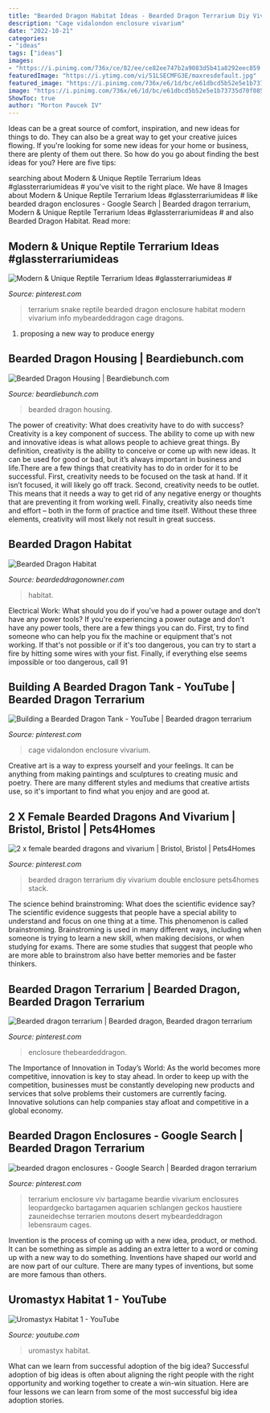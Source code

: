 ```yaml
---
title: "Bearded Dragon Habitat Ideas - Bearded Dragon Terrarium Diy Vivarium Double Enclosure Pets4homes Stack"
description: "Cage vidalondon enclosure vivarium"
date: "2022-10-21"
categories:
- "ideas"
tags: ["ideas"]
images:
- "https://i.pinimg.com/736x/ce/82/ee/ce82ee747b2a9083d5b41a8292eec859.jpg"
featuredImage: "https://i.ytimg.com/vi/51LSECMFG3E/maxresdefault.jpg"
featured_image: "https://i.pinimg.com/736x/e6/1d/bc/e61dbcd5b52e5e1b73735d70f0853f0c.jpg"
image: "https://i.pinimg.com/736x/e6/1d/bc/e61dbcd5b52e5e1b73735d70f0853f0c.jpg"
ShowToc: true
author: "Morton Paucek IV"
---
```



Ideas can be a great source of comfort, inspiration, and new ideas for things to do. They can also be a great way to get your creative juices flowing. If you're looking for some new ideas for your home or business, there are plenty of them out there. So how do you go about finding the best ideas for you? Here are five tips: 

	

		
searching about Modern &amp; Unique Reptile Terrarium Ideas #glassterrariumideas # you've visit to the right place. We have 8 Images about Modern &amp; Unique Reptile Terrarium Ideas #glassterrariumideas # like bearded dragon enclosures - Google Search | Bearded dragon terrarium, Modern &amp; Unique Reptile Terrarium Ideas #glassterrariumideas # and also Bearded Dragon Habitat. Read more:
		
    
## Modern &amp; Unique Reptile Terrarium Ideas #glassterrariumideas #

<img loading=lazy src="https://i.pinimg.com/736x/ce/82/ee/ce82ee747b2a9083d5b41a8292eec859.jpg" onerror="this.onerror=null;this.src='https://tse2.mm.bing.net/th?id=OIP.ZcGr4BsCqugXG6UBbP9EBAHaJ3&amp;pid=15.1';" alt="Modern &amp; Unique Reptile Terrarium Ideas #glassterrariumideas #">

_Source: pinterest.com_

>terrarium snake reptile bearded dragon enclosure habitat modern vivarium info mybeardeddragon cage dragons. 

	

1. proposing a new way to produce energy 

    
## Bearded Dragon Housing | Beardiebunch.com

<img loading=lazy src="https://beardiebunch.com/wp-content/uploads/2020/03/bearded-dragon-housing.jpg" onerror="this.onerror=null;this.src='https://tse1.mm.bing.net/th?id=OIP.ArNvyzat1eJDXamdV5pCOAHaE4&amp;pid=15.1';" alt="Bearded Dragon Housing | Beardiebunch.com">

_Source: beardiebunch.com_

>bearded dragon housing. 

	

The power of creativity: What does creativity have to do with success?
Creativity is a key component of success. The ability to come up with new and innovative ideas is what allows people to achieve great things. By definition, creativity is the ability to conceive or come up with new ideas. It can be used for good or bad, but it’s always important in business and life.There are a few things that creativity has to do in order for it to be successful. First, creativity needs to be focused on the task at hand. If it isn’t focused, it will likely go off track. Second, creativity needs to be outlet. This means that it needs a way to get rid of any negative energy or thoughts that are preventing it from working well. Finally, creativity also needs time and effort – both in the form of practice and time itself. Without these three elements, creativity will most likely not result in great success.

    
## Bearded Dragon Habitat

<img loading=lazy src="http://beardeddragonowner.com/wp-content/uploads/2018/12/mitchell-lawler-65268-unsplash-2.jpg" onerror="this.onerror=null;this.src='https://tse3.mm.bing.net/th?id=OIP.Fj_Dk6lUAZfT-K1bvcSkpAHaE8&amp;pid=15.1';" alt="Bearded Dragon Habitat">

_Source: beardeddragonowner.com_

>habitat. 

	

Electrical Work: What should you do if you’ve had a power outage and don’t have any power tools?
If you're experiencing a power outage and don't have any power tools, there are a few things you can do. First, try to find someone who can help you fix the machine or equipment that's not working. If that's not possible or if it's too dangerous, you can try to start a fire by hitting some wires with your fist. Finally, if everything else seems impossible or too dangerous, call 91
    
## Building A Bearded Dragon Tank - YouTube | Bearded Dragon Terrarium

<img loading=lazy src="https://i.pinimg.com/736x/f2/ce/35/f2ce3593b0e385f9735266f87522ee3f.jpg" onerror="this.onerror=null;this.src='https://tse3.mm.bing.net/th?id=OIP.XpAUQk8Lv_jxjQVRl-W4DwHaEK&amp;pid=15.1';" alt="Building a Bearded Dragon Tank - YouTube | Bearded dragon terrarium">

_Source: pinterest.com_

>cage vidalondon enclosure vivarium. 

	

Creative art is a way to express yourself and your feelings. It can be anything from making paintings and sculptures to creating music and poetry. There are many different styles and mediums that creative artists use, so it's important to find what you enjoy and are good at.

    
## 2 X Female Bearded Dragons And Vivarium | Bristol, Bristol | Pets4Homes

<img loading=lazy src="https://i.pinimg.com/736x/6e/68/08/6e68083785765b12ac8b779fa2c8722e.jpg" onerror="this.onerror=null;this.src='https://tse3.mm.bing.net/th?id=OIP._vxKDPPUMDLM7ENDbK7suwAAAA&amp;pid=15.1';" alt="2 x female bearded dragons and vivarium | Bristol, Bristol | Pets4Homes">

_Source: pinterest.com_

>bearded dragon terrarium diy vivarium double enclosure pets4homes stack. 

	

The science behind brainstroming: What does the scientific evidence say?
The scientific evidence suggests that people have a special ability to understand and focus on one thing at a time. This phenomenon is called brainstroming. Brainstroming is used in many different ways, including when someone is trying to learn a new skill, when making decisions, or when studying for exams. There are some studies that suggest that people who are more able to brainstrom also have better memories and be faster thinkers.

    
## Bearded Dragon Terrarium | Bearded Dragon, Bearded Dragon Terrarium

<img loading=lazy src="https://i.pinimg.com/736x/e6/1d/bc/e61dbcd5b52e5e1b73735d70f0853f0c.jpg" onerror="this.onerror=null;this.src='https://tse3.mm.bing.net/th?id=OIP.V3NSXjuBXk9vyhhZjIVKYAHaFj&amp;pid=15.1';" alt="Bearded dragon terrarium | Bearded dragon, Bearded dragon terrarium">

_Source: pinterest.com_

>enclosure thebeardeddragon. 

	

The Importance of Innovation in Today’s World:
As the world becomes more competitive, innovation is key to stay ahead. In order to keep up with the competition, businesses must be constantly developing new products and services that solve problems their customers are currently facing. Innovative solutions can help companies stay afloat and competitive in a global economy.

    
## Bearded Dragon Enclosures - Google Search | Bearded Dragon Terrarium

<img loading=lazy src="https://i.pinimg.com/736x/a9/25/ad/a925ad34f8e50ce5df9ba347fac2135b.jpg" onerror="this.onerror=null;this.src='https://tse3.mm.bing.net/th?id=OIP.t3MjlAXcZmJ87juwGU7S6QHaFb&amp;pid=15.1';" alt="bearded dragon enclosures - Google Search | Bearded dragon terrarium">

_Source: pinterest.com_

>terrarium enclosure viv bartagame beardie vivarium enclosures leopardgecko bartagamen aquarien schlangen geckos haustiere zauneidechse terrarien moutons desert mybeardeddragon lebensraum cages. 

	

Invention is the process of coming up with a new idea, product, or method. It can be something as simple as adding an extra letter to a word or coming up with a new way to do something. Inventions have shaped our world and are now part of our culture. There are many types of inventions, but some are more famous than others.

    
## Uromastyx Habitat 1 - YouTube

<img loading=lazy src="https://i.ytimg.com/vi/51LSECMFG3E/maxresdefault.jpg" onerror="this.onerror=null;this.src='https://tse1.mm.bing.net/th?id=OIP.w1ZWiNFOa9n4ijKqzhMPEAHaEK&amp;pid=15.1';" alt="Uromastyx Habitat 1 - YouTube">

_Source: youtube.com_

>uromastyx habitat. 

	

What can we learn from successful adoption of the big idea?
Successful adoption of big ideas is often about aligning the right people with the right opportunity and working together to create a win-win situation. Here are four lessons we can learn from some of the most successful big idea adoption stories.

